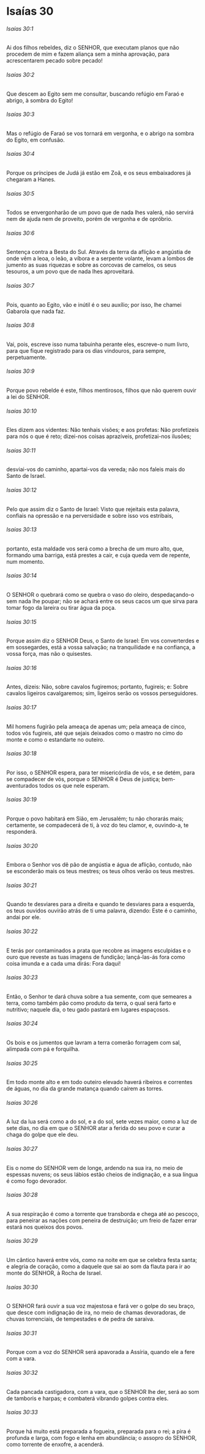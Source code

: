 # Isaías 30

###### Isaías 30:1

Ai dos filhos rebeldes, diz o SENHOR, que executam planos que não procedem de mim e fazem aliança sem a minha aprovação, para acrescentarem pecado sobre pecado!

###### Isaías 30:2

Que descem ao Egito sem me consultar, buscando refúgio em Faraó e abrigo, à sombra do Egito!

###### Isaías 30:3

Mas o refúgio de Faraó se vos tornará em vergonha, e o abrigo na sombra do Egito, em confusão.

###### Isaías 30:4

Porque os príncipes de Judá já estão em Zoã, e os seus embaixadores já chegaram a Hanes.

###### Isaías 30:5

Todos se envergonharão de um povo que de nada lhes valerá, não servirá nem de ajuda nem de proveito, porém de vergonha e de opróbrio.

###### Isaías 30:6

Sentença contra a Besta do Sul. Através da terra da aflição e angústia de onde vêm a leoa, o leão, a víbora e a serpente volante, levam a lombos de jumento as suas riquezas e sobre as corcovas de camelos, os seus tesouros, a um povo que de nada lhes aproveitará.

###### Isaías 30:7

Pois, quanto ao Egito, vão e inútil é o seu auxílio; por isso, lhe chamei Gabarola que nada faz.

###### Isaías 30:8

Vai, pois, escreve isso numa tabuinha perante eles, escreve-o num livro, para que fique registrado para os dias vindouros, para sempre, perpetuamente.

###### Isaías 30:9

Porque povo rebelde é este, filhos mentirosos, filhos que não querem ouvir a lei do SENHOR.

###### Isaías 30:10

Eles dizem aos videntes: Não tenhais visões; e aos profetas: Não profetizeis para nós o que é reto; dizei-nos coisas aprazíveis, profetizai-nos ilusões;

###### Isaías 30:11

desviai-vos do caminho, apartai-vos da vereda; não nos faleis mais do Santo de Israel.

###### Isaías 30:12

Pelo que assim diz o Santo de Israel: Visto que rejeitais esta palavra, confiais na opressão e na perversidade e sobre isso vos estribais,

###### Isaías 30:13

portanto, esta maldade vos será como a brecha de um muro alto, que, formando uma barriga, está prestes a cair, e cuja queda vem de repente, num momento.

###### Isaías 30:14

O SENHOR o quebrará como se quebra o vaso do oleiro, despedaçando-o sem nada lhe poupar; não se achará entre os seus cacos um que sirva para tomar fogo da lareira ou tirar água da poça.

###### Isaías 30:15

Porque assim diz o SENHOR Deus, o Santo de Israel: Em vos converterdes e em sossegardes, está a vossa salvação; na tranquilidade e na confiança, a vossa força, mas não o quisestes.

###### Isaías 30:16

Antes, dizeis: Não, sobre cavalos fugiremos; portanto, fugireis; e: Sobre cavalos ligeiros cavalgaremos; sim, ligeiros serão os vossos perseguidores.

###### Isaías 30:17

Mil homens fugirão pela ameaça de apenas um; pela ameaça de cinco, todos vós fugireis, até que sejais deixados como o mastro no cimo do monte e como o estandarte no outeiro.

###### Isaías 30:18

Por isso, o SENHOR espera, para ter misericórdia de vós, e se detém, para se compadecer de vós, porque o SENHOR é Deus de justiça; bem-aventurados todos os que nele esperam.

###### Isaías 30:19

Porque o povo habitará em Sião, em Jerusalém; tu não chorarás mais; certamente, se compadecerá de ti, à voz do teu clamor, e, ouvindo-a, te responderá.

###### Isaías 30:20

Embora o Senhor vos dê pão de angústia e água de aflição, contudo, não se esconderão mais os teus mestres; os teus olhos verão os teus mestres.

###### Isaías 30:21

Quando te desviares para a direita e quando te desviares para a esquerda, os teus ouvidos ouvirão atrás de ti uma palavra, dizendo: Este é o caminho, andai por ele.

###### Isaías 30:22

E terás por contaminados a prata que recobre as imagens esculpidas e o ouro que reveste as tuas imagens de fundição; lançá-las-ás fora como coisa imunda e a cada uma dirás: Fora daqui!

###### Isaías 30:23

Então, o Senhor te dará chuva sobre a tua semente, com que semeares a terra, como também pão como produto da terra, o qual será farto e nutritivo; naquele dia, o teu gado pastará em lugares espaçosos.

###### Isaías 30:24

Os bois e os jumentos que lavram a terra comerão forragem com sal, alimpada com pá e forquilha.

###### Isaías 30:25

Em todo monte alto e em todo outeiro elevado haverá ribeiros e correntes de águas, no dia da grande matança quando caírem as torres.

###### Isaías 30:26

A luz da lua será como a do sol, e a do sol, sete vezes maior, como a luz de sete dias, no dia em que o SENHOR atar a ferida do seu povo e curar a chaga do golpe que ele deu.

###### Isaías 30:27

Eis o nome do SENHOR vem de longe, ardendo na sua ira, no meio de espessas nuvens; os seus lábios estão cheios de indignação, e a sua língua é como fogo devorador.

###### Isaías 30:28

A sua respiração é como a torrente que transborda e chega até ao pescoço, para peneirar as nações com peneira de destruição; um freio de fazer errar estará nos queixos dos povos.

###### Isaías 30:29

Um cântico haverá entre vós, como na noite em que se celebra festa santa; e alegria de coração, como a daquele que sai ao som da flauta para ir ao monte do SENHOR, à Rocha de Israel.

###### Isaías 30:30

O SENHOR fará ouvir a sua voz majestosa e fará ver o golpe do seu braço, que desce com indignação de ira, no meio de chamas devoradoras, de chuvas torrenciais, de tempestades e de pedra de saraiva.

###### Isaías 30:31

Porque com a voz do SENHOR será apavorada a Assíria, quando ele a fere com a vara.

###### Isaías 30:32

Cada pancada castigadora, com a vara, que o SENHOR lhe der, será ao som de tamboris e harpas; e combaterá vibrando golpes contra eles.

###### Isaías 30:33

Porque há muito está preparada a fogueira, preparada para o rei; a pira é profunda e larga, com fogo e lenha em abundância; o assopro do SENHOR, como torrente de enxofre, a acenderá.

